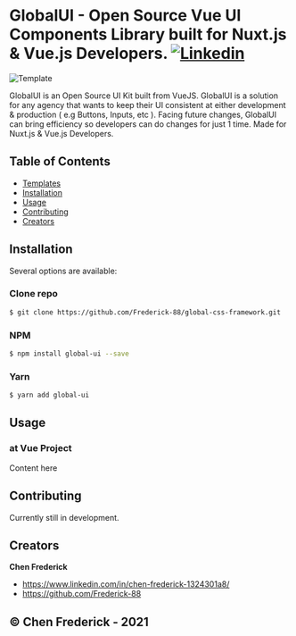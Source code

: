# GlobalUI - Open Source Vue UI Components Library built for Nuxt.js & Vue.js Developers. [![Linkedin](https://imgur.com/KRU9Skr)](https://www.linkedin.com/in/chen-frederick-1324301a8/)

![Template](https://image.freepik.com/free-vector/people-drawing-web-page-elements-smartphone-lcd-screen-front-end-development-it-concept-software-development-process-pinkish-coral-blue-palette-vector-illustration_335657-1640.jpg)

GlobalUI is an Open Source UI Kit built from VueJS. GlobalUI is a solution for any agency that wants to keep their UI consistent at either development & production ( e.g Buttons, Inputs, etc ). Facing future changes, GlobalUI can bring efficiency so developers can do changes for just 1 time. Made for Nuxt.js & Vue.js Developers.

## Table of Contents

- [Templates](#templates)
- [Installation](#installation)
- [Usage](#usage)
- [Contributing](#contributing)
- [Creators](#creators)

## Installation

Several options are available:

### Clone repo

```bash
$ git clone https://github.com/Frederick-88/global-css-framework.git
```

### NPM

```bash
$ npm install global-ui --save
```

### Yarn

```bash
$ yarn add global-ui
```

## Usage

### at Vue Project

Content here

## Contributing

Currently still in development.

## Creators

**Chen Frederick**

- https://www.linkedin.com/in/chen-frederick-1324301a8/
- https://github.com/Frederick-88

## © Chen Frederick - 2021
